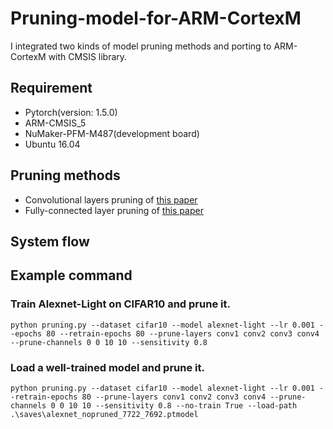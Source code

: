 # Pruning-model-for-ARM-CortexM
I integrated two kinds of model pruning methods and porting to ARM-CortexM with CMSIS library.

## Requirement
- Pytorch(version: 1.5.0)
- ARM-CMSIS_5
- NuMaker-PFM-M487(development board)
- Ubuntu 16.04

## Pruning methods
- Convolutional layers pruning of [this paper](https://arxiv.org/abs/1608.08710)
- Fully-connected layer pruning of [this paper](https://arxiv.org/abs/1506.02626)

## System flow

## Example command
### Train Alexnet-Light on CIFAR10 and prune it.
```
python pruning.py --dataset cifar10 --model alexnet-light --lr 0.001 --epochs 80 --retrain-epochs 80 --prune-layers conv1 conv2 conv3 conv4 --prune-channels 0 0 10 10 --sensitivity 0.8
```
### Load a well-trained model and prune it.
```
python pruning.py --dataset cifar10 --model alexnet-light --lr 0.001 --retrain-epochs 80 --prune-layers conv1 conv2 conv3 conv4 --prune-channels 0 0 10 10 --sensitivity 0.8 --no-train True --load-path .\saves\alexnet_nopruned_7722_7692.ptmodel
```